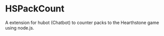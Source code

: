 # HSPackCount
A extension for hubot (Chatbot) to counter packs to the Hearthstone game using node.js.
